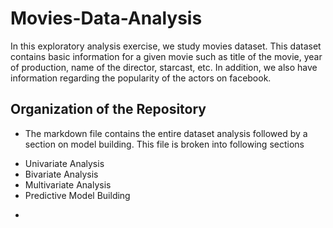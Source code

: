 # Movies-Data-Analysis
In this exploratory analysis exercise, we study movies dataset. This dataset contains basic information for a given movie such as title of the movie, year of production, name of the director, starcast, etc. In addition, we also have information regarding the popularity of the actors on facebook.

## Organization of the Repository
* The markdown file contains the entire dataset analysis followed by a section on model building. This file is broken into following sections
 + Univariate Analysis
 + Bivariate Analysis
 + Multivariate Analysis
 + Predictive Model Building
 
*

